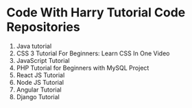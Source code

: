 # Code With Harry Tutorial Code Repositories

1. Java tutorial
2. CSS 3 Tutorial For Beginners: Learn CSS In One Video
3. JavaScript Tutorial
4. PHP Tutorial for Beginners with MySQL Project
5. React JS Tutorial
6. Node JS Tutorial
6. Angular Tutorial
7. Django Tutorial